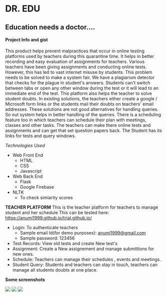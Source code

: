 # DR. EDU 
## Education needs a doctor.... 

#### Project Info and gist 

This product helps prevent malpractices that occur in online testing platforms used by teachers during this quarantine time. It helps in better recording and easy evaluation of assignments for teachers. Various teachers have been giving assignments and conducting online tests. However, this has led to vast internet misuse by students. This problem needs to be solved to make a system fair. We have a plagiarism detector that checks for the plague in student's answers. Students can't switch between tabs or open any other window during the test or it will lead to an immediate end of the test. This platform also helps the teacher to solve student doubts. In existing solutions, the teachers either create a google / Microsoft form links or the students mail their doubts on teachers' email addresses. These solutions are not good alternatives for handling queries. So out system helps in better handling of the queries. There is a scheduling feature too in which teachers can schedule their plan with meetings, classes and other tasks. The teachers can make there online tests and assignments and can get that set question papers back. The Student has its links for tests and query windows.

*Technologies Used*
- Web Front End 
  - HTML
  - CSS
  - Javascript 
- Web Back End
  - Flask
  - Google Firebase
- NLTK 
  - To check simiarity scores
  
**TEACHER PLATFORM**
This is the teacher platform for teachers to manage student and her schedule
This can be tested here:  https://anumi1999.github.io/trial.github.io/

- Login: To authenticate teachers 
  - Sample email Id(for demo purposes): anumi1999@gmail.com
  - Sample password: 123456
- Test Records:  View old tests and create New test's
- Assignment: Create a New assignement and manage submittions for new ones.
- Schedule: Teachers can manage their schedules , events and meetings.
- Student Query: Students and teachers can stay in touch, teachers can manage all students doubts at one place.

**Some screenshots** 

![](https://storage.googleapis.com/devfolio/hackathons/be0de8e087c844d79199695d8997779f/projects/58a8c6d37f514addb8c180cddda84a12/pic0lqdro43f.png)
![](https://storage.googleapis.com/devfolio/hackathons/be0de8e087c844d79199695d8997779f/projects/58a8c6d37f514addb8c180cddda84a12/pictwk1m1fah.png)
![](https://storage.googleapis.com/devfolio/hackathons/be0de8e087c844d79199695d8997779f/projects/58a8c6d37f514addb8c180cddda84a12/pictgrzozccz.png)
